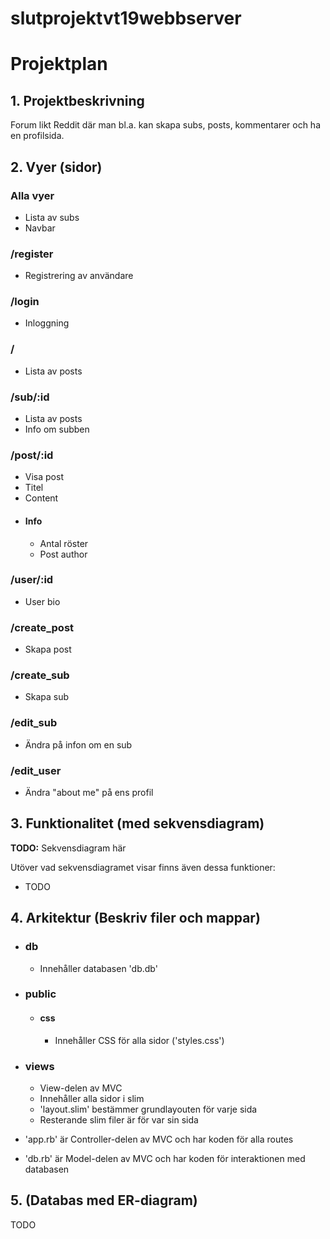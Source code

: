 # slutprojektvt19webbserver

# Projektplan

## 1. Projektbeskrivning
Forum likt Reddit där man bl.a. kan skapa subs, posts, kommentarer och ha en profilsida.

## 2. Vyer (sidor)
### Alla vyer
- Lista av subs
- Navbar

### /register
- Registrering av användare

### /login
- Inloggning

### /
- Lista av posts

### /sub/:id
- Lista av posts
- Info om subben

### /post/:id
- Visa post
- Titel
- Content
- #### Info
    - Antal röster
    - Post author

### /user/:id
- User bio

### /create_post
- Skapa post

### /create_sub
- Skapa sub

### /edit_sub
- Ändra på infon om en sub

### /edit_user
- Ändra "about me" på ens profil

## 3. Funktionalitet (med sekvensdiagram)
**TODO:** Sekvensdiagram här

Utöver vad sekvensdiagramet visar finns även dessa funktioner:
- TODO

## 4. Arkitektur (Beskriv filer och mappar)
- ### db
    - Innehåller databasen 'db.db'
- ### public
    - #### css
        - Innehåller CSS för alla sidor ('styles.css')
- ### views
    - View-delen av MVC
    - Innehåller alla sidor i slim
    - 'layout.slim' bestämmer grundlayouten för varje sida
    - Resterande slim filer är för var sin sida

- 'app.rb' är Controller-delen av MVC och har koden för alla routes
- 'db.rb' är Model-delen av MVC och har koden för interaktionen med databasen

## 5. (Databas med ER-diagram)
TODO
